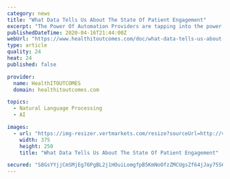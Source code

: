 ```yaml
---
category: news
title: "What Data Tells Us About The State Of Patient Engagement"
excerpt: "The Power Of Automation Providers are tapping into the power of automated two-way text messaging to engage patients in their own healthcare, and advances in natural language processing are quickly making those interactions more sophisticated by deciphering the real-life language that patients use in their everyday text messages. Take a simple ..."
publishedDateTime: 2020-04-16T21:44:00Z
webUrl: "https://www.healthitoutcomes.com/doc/what-data-tells-us-about-the-state-of-patient-engagement-0001"
type: article
quality: 24
heat: 24
published: false

provider:
  name: HealthITOUTCOMES
  domain: healthitoutcomes.com

topics:
  - Natural Language Processing
  - AI

images:
  - url: "https://img-resizer.vertmarkets.com/resize?sourceUrl=http://vertassets.blob.core.windows.net/image/a53dd31c/a53dd31c-2862-41bd-8bb2-be447c1b94d2/ecoamobiledevicepatientanddoctor450x300.jpg&size=375_250"
    width: 375
    height: 250
    title: "What Data Tells Us About The State Of Patient Engagement"

secured: "S8GsYYjjCmSMjEg76PgBL2j1HOuiLomgfpB5KmNoOfzZMCUgsZf64jJay75S6WSiMdQPWytzhInnC751dLvKZaTAtTq1nqb5/vyzncCKFkzl24OR7peXbOU5K/9x2bIJd5i5a+IMJ+ZAEmSokFlAOvkuVrZWVB50BvBcUnJhx9vf1JltIG4DwhczehN9EJdCWa6/A5Qh+2LkEj68hShBuVKM3JImqECftBhFEABgoGLeZuvKFSoeZlpOqeo2Ktjk345EvbacjoEM3s7XvypXO22kVX4okk0hkhCSORlm75EGngSy7idAk2av9XKAGyc3;13tW9AeXFa6PIt8JX6OI9Q=="
---
```



